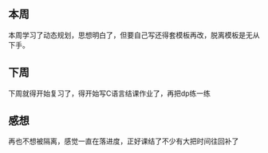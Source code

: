 ## 本周
本周学习了动态规划，思想明白了，但要自己写还得套模板再改，脱离模板是无从下手。
## 下周
下周就得开始复习了，得开始写C语言结课作业了，再把dp练一练
## 感想
再也不想被隔离，感觉一直在落进度，正好课结了不少有大把时间往回补了
